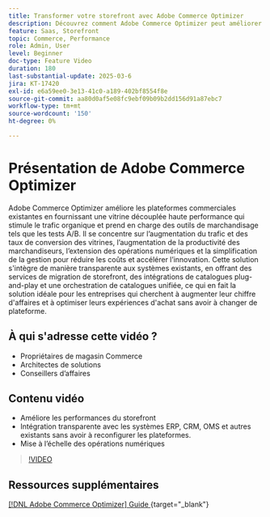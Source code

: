 ```yaml
---
title: Transformer votre storefront avec Adobe Commerce Optimizer
description: Découvrez comment Adobe Commerce Optimizer peut améliorer votre storefront avec des performances élevées, un trafic accru et une intégration transparente.
feature: Saas, Storefront
topic: Commerce, Performance
role: Admin, User
level: Beginner
doc-type: Feature Video
duration: 180
last-substantial-update: 2025-03-6
jira: KT-17420
exl-id: e6a59ee0-3e13-41c0-a189-402bf8554f8e
source-git-commit: aa80d0af5e08fc9ebf09b09b2dd156d91a87ebc7
workflow-type: tm+mt
source-wordcount: '150'
ht-degree: 0%

---
```


# Présentation de Adobe Commerce Optimizer

Adobe Commerce Optimizer améliore les plateformes commerciales existantes en fournissant une vitrine découplée haute performance qui stimule le trafic organique et prend en charge des outils de marchandisage tels que les tests A/B. Il se concentre sur l’augmentation du trafic et des taux de conversion des vitrines, l’augmentation de la productivité des marchandiseurs, l’extension des opérations numériques et la simplification de la gestion pour réduire les coûts et accélérer l’innovation. Cette solution s&#39;intègre de manière transparente aux systèmes existants, en offrant des services de migration de storefront, des intégrations de catalogues plug-and-play et une orchestration de catalogues unifiée, ce qui en fait la solution idéale pour les entreprises qui cherchent à augmenter leur chiffre d&#39;affaires et à optimiser leurs expériences d&#39;achat sans avoir à changer de plateforme.

## À qui s&#39;adresse cette vidéo ?

* Propriétaires de magasin Commerce
* Architectes de solutions
* Conseillers d’affaires

## Contenu vidéo

* Améliore les performances du storefront
* Intégration transparente avec les systèmes ERP, CRM, OMS et autres existants sans avoir à reconfigurer les plateformes.
* Mise à l’échelle des opérations numériques

>[!VIDEO](https://video.tv.adobe.com/v/3450226?learn=on)

## Ressources supplémentaires

[[!DNL Adobe Commerce Optimizer]  Guide ](https://experienceleague.adobe.com/fr/docs/commerce/optimizer/overview){target="_blank"}
